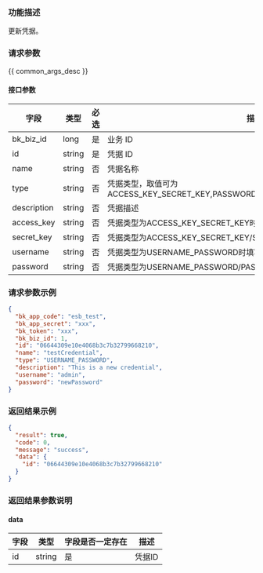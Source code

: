 ### 功能描述

更新凭据。

### 请求参数

{{ common_args_desc }}

#### 接口参数

| 字段             |  类型      | 必选   |  描述       |
|-----------------|------------|--------|------------|
| bk_biz_id       |  long      | 是     | 业务 ID     |
| id              |  string    | 是     | 凭据 ID     |
| name            |  string    | 否     | 凭据名称     |
| type            |  string    | 否     | 凭据类型，取值可为ACCESS_KEY_SECRET_KEY,PASSWORD,USERNAME_PASSWORD,SECRET_KEY |
| description     |  string    | 否     | 凭据描述 |
| access_key      |  string    | 否     | 凭据类型为ACCESS_KEY_SECRET_KEY时填写 |
| secret_key      |  string    | 否     | 凭据类型为ACCESS_KEY_SECRET_KEY/SECRET_KEY时填写 |
| username        |  string    | 否     | 凭据类型为USERNAME_PASSWORD时填写 |
| password        |  string    | 否     | 凭据类型为USERNAME_PASSWORD/PASSWORD时填写 |


### 请求参数示例

```json
{
  "bk_app_code": "esb_test",
  "bk_app_secret": "xxx",
  "bk_token": "xxx",
  "bk_biz_id": 1,
  "id": "06644309e10e4068b3c7b32799668210",
  "name": "testCredential",
  "type": "USERNAME_PASSWORD",
  "description": "This is a new credential",
  "username": "admin",
  "password": "newPassword"
}
```

### 返回结果示例

```json
{
  "result": true,
  "code": 0,
  "message": "success",
  "data": {
    "id": "06644309e10e4068b3c7b32799668210"    
  }
}
```

### 返回结果参数说明

#### data

| 字段      | 类型    |字段是否一定存在  | 描述      |
|-----------|-------|---------------|---------|
| id        | string |是             | 凭据ID |
